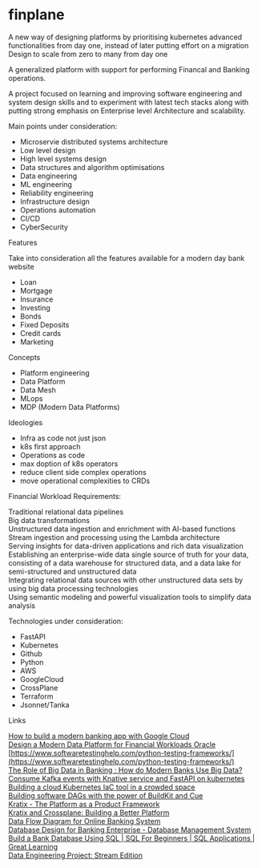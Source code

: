 # finplane


A new way of designing platforms by prioritising kubernetes advanced functionalities from day one, instead of later putting effort on a migration  
Design to scale from zero to many from day one  


A generalized platform with support for performing Financal and Banking operations.  



A project focused on learning and improving software engineering and system design skills and to experiment with latest tech stacks along with putting strong emphasis on Enterprise level Architecture and scalability.  

Main points under consideration:
- Microservie distributed systems architecture  
- Low level design  
- High level systems design  
- Data structures and algorithm optimisations  
- Data engineering  
- ML engineering  
- Reliability engineering  
- Infrastructure design  
- Operations automation
- CI/CD  
- CyberSecurity  


Features  

Take into consideration all the features available for a modern day bank website  

- Loan  
- Mortgage  
- Insurance  
- Investing  
- Bonds  
- Fixed Deposits  
- Credit cards  
- Marketing  


Concepts  

- Platform engineering  
- Data Platform  
- Data Mesh  
- MLops  
- MDP (Modern Data Platforms)  

Ideologies
- Infra as code not just json  
- k8s first approach
- Operations as code
- max doption of k8s operators  
- reduce client side complex operations  
- move operational complexities to CRDs  


Financial Workload Requirements:  


Traditional relational data pipelines  
Big data transformations  
Unstructured data ingestion and enrichment with AI-based functions  
Stream ingestion and processing using the Lambda architecture  
Serving insights for data-driven applications and rich data visualization  
Establishing an enterprise-wide data single source of truth for your data, consisting of a data warehouse for structured data, and a data lake for semi-structured and unstructured data  
Integrating relational data sources with other unstructured data sets by using big data processing technologies  
Using semantic modeling and powerful visualization tools to simplify data analysis  



Technologies under consideration:  

- FastAPI  
- Kubernetes  
- Github  
- Python  
- AWS  
- GoogleCloud  
- CrossPlane  
- Terraform
- Jsonnet/Tanka




Links  


[How to build a modern banking app with Google Cloud](https://youtu.be/0EBCMNoYvfc)  
[Design a Modern Data Platform for Financial Workloads Oracle](https://docs.oracle.com/en/solutions/oci-finance-lakehouse/index.html)  
[https://www.softwaretestinghelp.com/python-testing-frameworks/](https://www.softwaretestinghelp.com/python-testing-frameworks/)  
[The Role of Big Data in Banking : How do Modern Banks Use Big Data?](https://www.finextra.com/blogposting/20446/the-role-of-big-data-in-banking--how-do-modern-banks-use-big-data)  
[Consume Kafka events with Knative service and FastAPI on kubernetes](https://rogulski.it/blog/kafka-consumer-knative-fastapi/)  
[Building a cloud Kubernetes IaC tool in a crowded space](https://2022.platformcon.com/talk/building-a-cloud-kubernetes-iac-tool-in-a-crowded-space)  
[Building software DAGs with the power of BuildKit and Cue](https://2022.platformcon.com/talk/building-software-dags-with-the-power-of-buildkit-and-cue)  
[Kratix - The Platform as a Product Framework](https://2022.platformcon.com/talk/kratix-the-platform-as-a-product-framework)  
[Kratix and Crossplane: Building a Better Platform](https://www.syntasso.io/post/kratix-and-crossplane)  
[Data Flow Diagram for Online Banking System](https://www.geeksforgeeks.org/data-flow-diagram-for-online-banking-system/)  
[Database Design for Banking Enterprise - Database Management System](https://youtu.be/GEnNhAL9PF4)  
[Build a Bank Database Using SQL | SQL For Beginners | SQL Applications | Great Learning](https://www.youtube.com/live/dPx1228_EYM?feature=share)  
[Data Engineering Project: Stream Edition](https://www.startdataengineering.com/post/data-engineering-project-for-beginners-stream-edition)  


